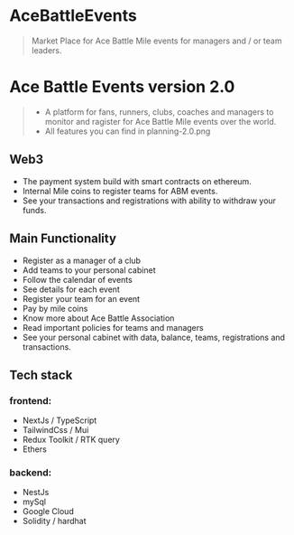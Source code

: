 # AceBattleEvents

> Market Place for Ace Battle Mile events for managers and / or team leaders.

# Ace Battle Events version 2.0

> - A platform for fans, runners, clubs, coaches and managers to monitor and ragister for Ace Battle Mile events over the world.
> - All features you can find in planning-2.0.png

## Web3

- The payment system build with smart contracts on ethereum.
- Internal Mile coins to register teams for ABM events.
- See your transactions and registrations with ability to withdraw your funds.

## Main Functionality

- Register as a manager of a club
- Add teams to your personal cabinet
- Follow the calendar of events
- See details for each event
- Register your team for an event
- Pay by mile coins
- Know more about Ace Battle Association
- Read important policies for teams and managers
- See your personal cabinet with data, balance, teams, registrations and transactions.

## Tech stack

### frontend:

- NextJs / TypeScript
- TailwindCss / Mui
- Redux Toolkit / RTK query
- Ethers

### backend:

- NestJs
- mySql
- Google Cloud
- Solidity / hardhat
